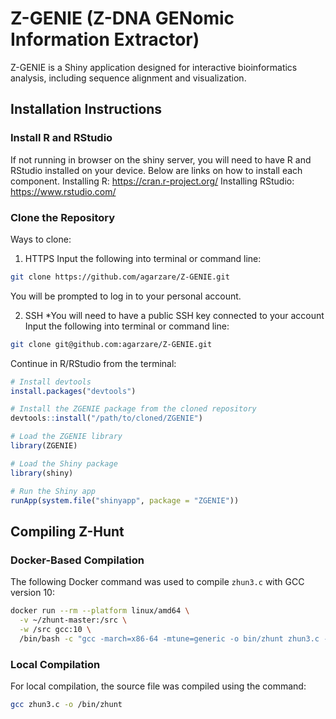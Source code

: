 # Z-GENIE (Z-DNA GENomic Information Extractor)

Z-GENIE is a Shiny application designed for interactive bioinformatics analysis, including sequence alignment and visualization.

## Installation Instructions
### Install R and RStudio
If not running in browser on the shiny server, you will need to have R and RStudio installed on your device. 
Below are links on how to install each component.
Installing R: https://cran.r-project.org/
Installing RStudio: https://www.rstudio.com/



### Clone the Repository

Ways to clone:

1. HTTPS 
Input the following into terminal or command line:
```bash
git clone https://github.com/agarzare/Z-GENIE.git
```
You will be prompted to log in to your personal account.

2. SSH 
*You will need to have a public SSH key connected to your account
Input the following into terminal or command line:
```bash
git clone git@github.com:agarzare/Z-GENIE.git
```

Continue in R/RStudio from the terminal:
```r
# Install devtools
install.packages("devtools")

# Install the ZGENIE package from the cloned repository
devtools::install("/path/to/cloned/ZGENIE")

# Load the ZGENIE library
library(ZGENIE)

# Load the Shiny package
library(shiny)

# Run the Shiny app
runApp(system.file("shinyapp", package = "ZGENIE"))
```


## Compiling Z-Hunt
### Docker-Based Compilation

The following Docker command was used to compile `zhun3.c` with GCC version 10:

```bash
docker run --rm --platform linux/amd64 \
  -v ~/zhunt-master:/src \
  -w /src gcc:10 \
  /bin/bash -c "gcc -march=x86-64 -mtune=generic -o bin/zhunt zhun3.c -lm"
```

### Local Compilation

For local compilation, the source file was compiled using the command:

```bash
gcc zhun3.c -o /bin/zhunt
```
